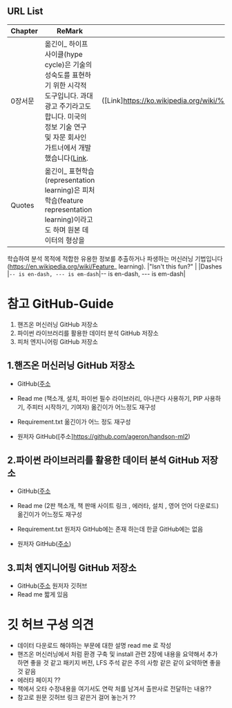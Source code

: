 




## URL List

|Chapter         |ReMark                         |URL                          |
|----------------|-------------------------------|-----------------------------|
|0장서문|옮긴이_ 하이프 사이클(hype cycle)은 기술의 성숙도를 표현하기 위한 시각적 도구입니다. 과대광고 주기라고도 합니다. 미국의 정보 기술 연구 및 자문 회사인 가트너에서 개발했습니다([Link](https://ko.wikipedia.org/wiki/%ED%95%98%EC%9D%B4%ED%94%84_%EC%82%AC%EC%9D%B4%ED%81%B4). |([Link]https://ko.wikipedia.org/wiki/%ED%95%98%EC%9D%B4%ED%94%84_%EC%82%AC%EC%9D%B4%ED%81%B4) |
|Quotes          |옮긴이_ 표현학습(representation learning)은 피처학습(feature representation learning)이라고도 하며 원본 데이터의 형상을
학습하여 분석 목적에 적합한 유용한 정보를 추출하거나 파생하는 머신러닝 기법입니다(https://en.wikipedia.org/wiki/Feature_
learning).            |"Isn't this fun?"            |
|Dashes          |`-- is en-dash, --- is em-dash`|-- is en-dash, --- is em-dash|







# 참고 GitHub-Guide

 1. 핸즈온 머신러닝 GitHub 저장소
 2. 파이썬 라이브러리를 활용한 데이터 분석 GitHub 저장소
 3. 피처 엔지니어링 GitHub 저장소


## 1.핸즈온 머신러닝 GitHub 저장소

 - GitHub([주소](https://github.com/rickiepark/handson-ml)
 - Read me (책소개, 설치, 파이썬 필수 라이브러리, 아나콘다 사용하기, PIP 사용하기, 주피터 시작하기, 기여자) 옮긴이가 어느정도 재구성
 - Requirement.txt 옮긴이가 어느 정도 재구성

 - 원저자 GitHub([주소]https://github.com/ageron/handson-ml2)


## 2.파이썬 라이브러리를 활용한 데이터 분석 GitHub 저장소

 - GitHub([주소](https://github.com/rickiepark/introduction_to_ml_with_python)
 - Read me (2판 책소개, 책 판매 사이트 링크 , 에러타, 설치 , 영어 언어 다운로드) 옮긴이가 어느정도 재구성 
 - Requirement.txt 원저자 GitHub에는 존재 하는데 한글 GitHub에는 없음

 - 원저자 GitHub([주소](https://github.com/amueller/introduction_to_ml_with_python))

## 3.피처 엔지니어링 GitHub 저장소

 - GitHub([주소](https://github.com/alicezheng/feature-engineering-book) 원저자 깃허브
 - Read me 짧게 있음

# 깃 허브 구성 의견

 - 데이터 다운로드 해야하는 부문에 대한 설명 read me 로 작성
 - 핸즈온 머신러닝에서 처럼 환경 구축 및 install 관련 2장에 내용을 요약해서 추가 하면 좋을 것 같고 패키지 버전, LFS 주석 같은 주의 사항 같은 같이 요약하면 좋을 것 같음
 - 에러타 페이지 ??
 - 책에서 오타 수정내용을 여기서도 연락 처를 남겨서 출판사로 전달하는 내용??
 - 참고로 원문 깃허브 링크 같은거 걸어 놓는거 ??
